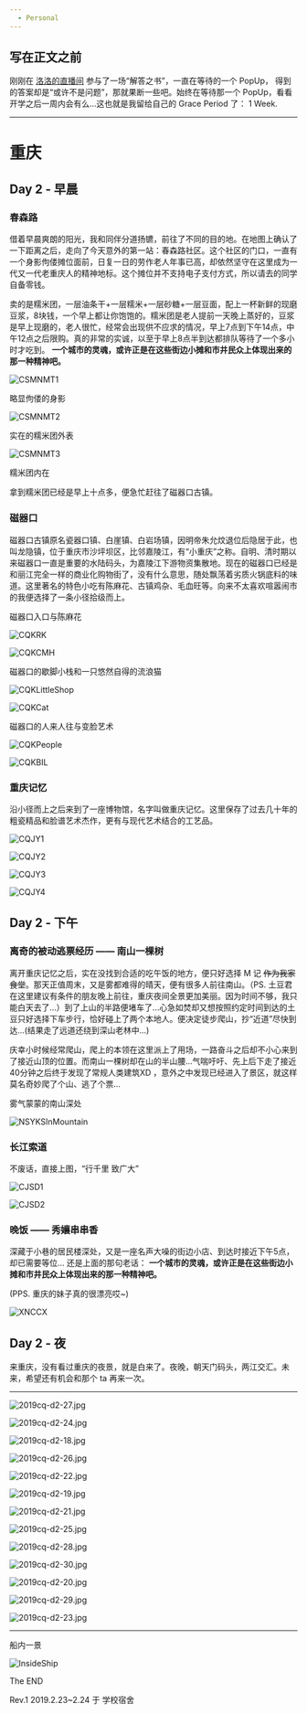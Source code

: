 ```yaml
---              
  - Personal
---
```



## 写在正文之前

刚刚在 [洛洛的直播间](https://www.douyu.com/12479) 参与了一场“解答之书”，一直在等待的一个 PopUp， 得到的答案却是“或许不是问题”，那就果断一些吧。始终在等待那一个 PopUp，看看开学之后一周内会有么...这也就是我留给自己的 Grace Period 了： 1 Week.

---------------------------------------------

# 重庆

## Day 2 - 早晨

### 春森路

借着早晨爽朗的阳光，我和同伴分道扬镳，前往了不同的目的地。在地图上确认了一下距离之后，走向了今天意外的第一站：春森路社区。这个社区的门口，一直有一个身影佝偻摊位面前，日复一日的劳作老人年事已高，却依然坚守在这里成为一代又一代老重庆人的精神地标。这个摊位并不支持电子支付方式，所以请去的同学自备零钱。

卖的是糯米团，一层油条干+一层糯米+一层砂糖+一层豆面，配上一杯新鲜的现磨豆浆，8块钱，一个早上都让你饱饱的。糯米团是老人提前一天晚上蒸好的，豆浆是早上现磨的，老人很忙，经常会出现供不应求的情况，早上7点到下午14点，中午12点之后限购。真的非常的实诚，以至于早上8点半到达都排队等待了一个多小时才吃到。 **一个城市的灵魂，或许正是在这些街边小摊和市井民众上体现出来的那一种精神吧。**

![CSMNMT1](https://alicdn.kmahyyg.xyz/asset_files/cqcd2019/cq-day2/2019cq-d2-1.jpg)

略显佝偻的身影

![CSMNMT2](https://alicdn.kmahyyg.xyz/asset_files/cqcd2019/cq-day2/2019cq-d2-2.jpg)

实在的糯米团外表

![CSMNMT3](https://alicdn.kmahyyg.xyz/asset_files/cqcd2019/cq-day2/2019cq-d2-3.jpg)

糯米团内在

拿到糯米团已经是早上十点多，便急忙赶往了磁器口古镇。

### 磁器口

磁器口古镇原名瓷器口镇、白崖镇、白岩场镇，因明帝朱允炆退位后隐居于此，也叫龙隐镇，位于重庆市沙坪坝区，比邻嘉陵江，有“小重庆”之称。自明、清时期以来磁器口一直是重要的水陆码头，为嘉陵江下游物资集散地。现在的磁器口已经是和丽江完全一样的商业化购物街了，没有什么意思，随处飘荡着劣质火锅底料的味道。这里著名的特色小吃有陈麻花、古镇鸡杂、毛血旺等。向来不太喜欢喧嚣闹市的我便选择了一条小径拾级而上。

磁器口入口与陈麻花

![CQKRK](https://alicdn.kmahyyg.xyz/asset_files/cqcd2019/cq-day2/2019cq-d2-4.jpg)

![CQKCMH](https://alicdn.kmahyyg.xyz/asset_files/cqcd2019/cq-day2/2019cq-d2-5.jpg)

磁器口的歇脚小栈和一只悠然自得的流浪猫

![CQKLittleShop](https://alicdn.kmahyyg.xyz/asset_files/cqcd2019/cq-day2/2019cq-d2-6.jpg)

![CQKCat](https://alicdn.kmahyyg.xyz/asset_files/cqcd2019/cq-day2/2019cq-d2-7.jpg)

磁器口的人来人往与变脸艺术

![CQKPeople](https://alicdn.kmahyyg.xyz/asset_files/cqcd2019/cq-day2/2019cq-d2-8.jpg)

![CQKBIL](https://alicdn.kmahyyg.xyz/asset_files/cqcd2019/cq-day2/2019cq-d2-9.jpg)

### 重庆记忆

沿小径而上之后来到了一座博物馆，名字叫做重庆记忆。这里保存了过去几十年的粗瓷精品和脸谱艺术杰作，更有与现代艺术结合的工艺品。

![CQJY1](https://alicdn.kmahyyg.xyz/asset_files/cqcd2019/cq-day2/2019cq-d2-10.jpg)

![CQJY2](https://alicdn.kmahyyg.xyz/asset_files/cqcd2019/cq-day2/2019cq-d2-11.jpg)

![CQJY3](https://alicdn.kmahyyg.xyz/asset_files/cqcd2019/cq-day2/2019cq-d2-12.jpg)

![CQJY4](https://alicdn.kmahyyg.xyz/asset_files/cqcd2019/cq-day2/2019cq-d2-13.jpg)

## Day 2 - 下午

### 离奇的被动逃票经历 —— 南山一棵树

离开重庆记忆之后，实在没找到合适的吃午饭的地方，便只好选择 M 记 <del>作为我家食堂</del>。那天正值周末，又是雾都难得的晴天，便有很多人前往南山。（PS. 土豆君在这里建议有条件的朋友晚上前往，重庆夜间全景更加美丽。因为时间不够，我只能白天去了...）到了上山的半路便堵车了...心急如焚却又想按照约定时间到达的土豆只好选择下车步行，恰好碰上了两个本地人。便决定徒步爬山，抄“近道”尽快到达...(结果走了远道还绕到深山老林中...)

庆幸小时候经常爬山，爬上的本领在这里派上了用场，一路奋斗之后却不小心来到了接近山顶的位置。而南山一棵树却在山的半山腰...气喘吁吁、先上后下走了接近40分钟之后终于发现了常规人类建筑XD ，意外之中发现已经进入了景区，就这样莫名奇妙爬了个山、逃了个票...

雾气蒙蒙的南山深处

![NSYKSInMountain](https://alicdn.kmahyyg.xyz/asset_files/cqcd2019/cq-day2/2019cq-d2-14.jpg)

### 长江索道

不废话，直接上图，“行千里 致广大”

![CJSD1](https://alicdn.kmahyyg.xyz/asset_files/cqcd2019/cq-day2/2019cq-d2-15.jpg)

![CJSD2](https://alicdn.kmahyyg.xyz/asset_files/cqcd2019/cq-day2/2019cq-d2-16.jpg)

### 晚饭 —— 秀孃串串香

深藏于小巷的居民楼深处，又是一座名声大噪的街边小店、到达时接近下午5点，却已需要等位... 还是上面的那句老话： **一个城市的灵魂，或许正是在这些街边小摊和市井民众上体现出来的那一种精神吧。**

(PPS. 重庆的妹子真的很漂亮哎~)

![XNCCX](https://alicdn.kmahyyg.xyz/asset_files/cqcd2019/cq-day2/2019cq-d2-17.jpg)

## Day 2 - 夜

来重庆，没有看过重庆的夜景，就是白来了。夜晚，朝天门码头，两江交汇。未来，希望还有机会和那个 ta 再来一次。

----------------

![2019cq-d2-27.jpg](https://alicdn.kmahyyg.xyz/asset_files/cqcd2019/cq-day2/2019cq-d2-27.jpg)

![2019cq-d2-24.jpg](https://alicdn.kmahyyg.xyz/asset_files/cqcd2019/cq-day2/2019cq-d2-24.jpg)

![2019cq-d2-18.jpg](https://alicdn.kmahyyg.xyz/asset_files/cqcd2019/cq-day2/2019cq-d2-18.jpg)

![2019cq-d2-26.jpg](https://alicdn.kmahyyg.xyz/asset_files/cqcd2019/cq-day2/2019cq-d2-26.jpg)

![2019cq-d2-22.jpg](https://alicdn.kmahyyg.xyz/asset_files/cqcd2019/cq-day2/2019cq-d2-22.jpg)

![2019cq-d2-19.jpg](https://alicdn.kmahyyg.xyz/asset_files/cqcd2019/cq-day2/2019cq-d2-19.jpg)

![2019cq-d2-21.jpg](https://alicdn.kmahyyg.xyz/asset_files/cqcd2019/cq-day2/2019cq-d2-21.jpg)

![2019cq-d2-25.jpg](https://alicdn.kmahyyg.xyz/asset_files/cqcd2019/cq-day2/2019cq-d2-25.jpg)

![2019cq-d2-28.jpg](https://alicdn.kmahyyg.xyz/asset_files/cqcd2019/cq-day2/2019cq-d2-28.jpg)

![2019cq-d2-30.jpg](https://alicdn.kmahyyg.xyz/asset_files/cqcd2019/cq-day2/2019cq-d2-30.jpg)

![2019cq-d2-20.jpg](https://alicdn.kmahyyg.xyz/asset_files/cqcd2019/cq-day2/2019cq-d2-20.jpg)

![2019cq-d2-29.jpg](https://alicdn.kmahyyg.xyz/asset_files/cqcd2019/cq-day2/2019cq-d2-29.jpg)

![2019cq-d2-23.jpg](https://alicdn.kmahyyg.xyz/asset_files/cqcd2019/cq-day2/2019cq-d2-23.jpg)

----------------

船内一景

![InsideShip](https://alicdn.kmahyyg.xyz/asset_files/cqcd2019/cq-day2/2019cq-d2-31.jpg)


The END

Rev.1 2019.2.23~2.24 于 学校宿舍
